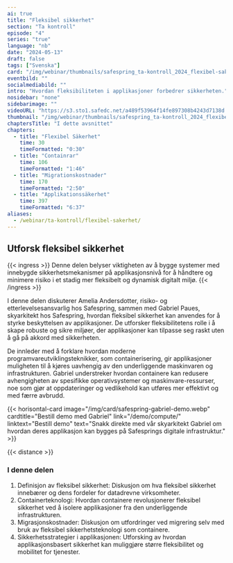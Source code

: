 ```yaml
---
ai: true
title: "Fleksibel sikkerhet"
section: "Ta kontroll"
episode: "4"
series: "true"
language: "nb"
date: "2024-05-13"
draft: false
tags: ["Svenska"]
card: "/img/webinar/thumbnails/safespring_ta-kontroll_2024_flexibel-sakerhet.jpg"
eventbild: ""
socialmediabild: ""
intro: "Hvordan fleksibiliteten i applikasjoner forbedrer sikkerheten."
nosidebar: "none"
sidebarimage: ""
videoURL: "https://s3.sto1.safedc.net/a489f53964f14fe897308b4243d7138d:processedvideos/safespring_ta-kontroll_2024_flexibel-sakerhet_final/master.m3u8"
thumbnail: "/img/webinar/thumbnails/safespring_ta-kontroll_2024_flexibel-sakerhet.jpg"
chaptersTitle: "I dette avsnittet"
chapters:
  - title: "Flexibel Säkerhet"
    time: 30
    timeFormatted: "0:30"
  - title: "Containrar"
    time: 106
    timeFormatted: "1:46"
  - title: "Migrationskostnader"
    time: 170
    timeFormatted: "2:50"
  - title: "Applikationssäkerhet"
    time: 397
    timeFormatted: "6:37"
aliases:
  - /webinar/ta-kontroll/flexibel-sakerhet/
---
```


## Utforsk fleksibel sikkerhet

{{< ingress >}}
Denne delen belyser viktigheten av å bygge systemer med innebygde sikkerhetsmekanismer på applikasjonsnivå for å håndtere og minimere risiko i et stadig mer fleksibelt og dynamisk digitalt miljø.
{{< /ingress >}}

I denne delen diskuterer Amelia Andersdotter, risiko- og etterlevelsesansvarlig hos Safespring, sammen med Gabriel Paues, skyarkitekt hos Safespring, hvordan fleksibel sikkerhet kan anvendes for å styrke beskyttelsen av applikasjoner. De utforsker fleksibilitetens rolle i å skape robuste og sikre miljøer, der applikasjoner kan tilpasse seg raskt uten å gå på akkord med sikkerheten.

De innleder med å forklare hvordan moderne programvareutviklingsteknikker, som containerisering, gir applikasjoner muligheten til å kjøres uavhengig av den underliggende maskinvaren og infrastrukturen. Gabriel understreker hvordan containere kan redusere avhengigheten av spesifikke operativsystemer og maskinvare-ressurser, noe som gjør at oppdateringer og vedlikehold kan utføres mer effektivt og med færre avbrudd.

{{< horisontal-card image="/img/card/safespring-gabriel-demo.webp" cardtitle="Bestill demo med Gabriel" link="/demo/compute/" linktext="Bestill demo" text="Snakk direkte med vår skyarkitekt Gabriel om hvordan deres applikasjon kan bygges på Safesprings digitale infrastruktur." >}}

{{< distance >}}

### I denne delen

1. Definisjon av fleksibel sikkerhet: Diskusjon om hva fleksibel sikkerhet innebærer og dens fordeler for datadrevne virksomheter.
2. Containerteknologi: Hvordan containere revolusjonerer fleksibel sikkerhet ved å isolere applikasjoner fra den underliggende infrastrukturen.
3. Migrasjonskostnader: Diskusjon om utfordringer ved migrering selv med bruk av fleksibel sikkerhetsteknologi som containere.
4. Sikkerhetsstrategier i applikasjonen: Utforsking av hvordan applikasjonsbasert sikkerhet kan muliggjøre større fleksibilitet og mobilitet for tjenester.
